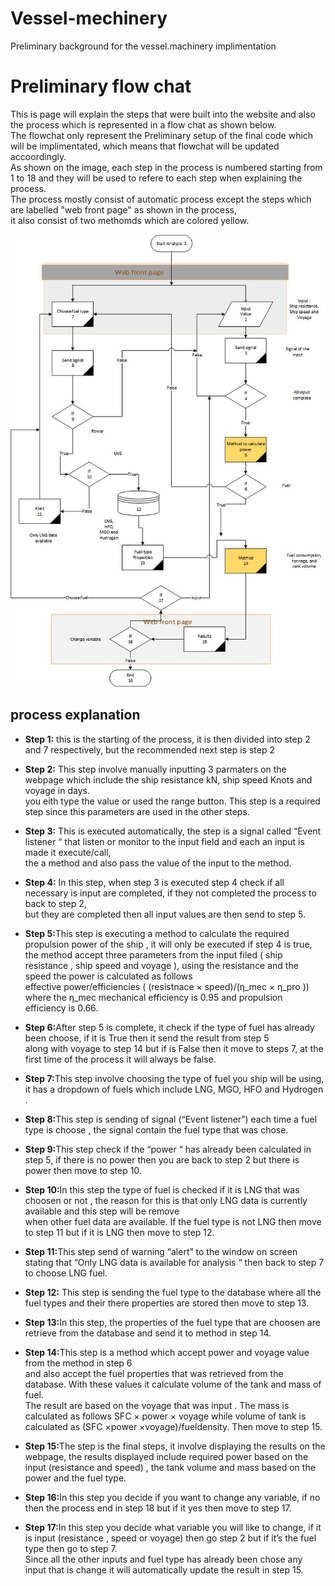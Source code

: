 # Vessel-mechinery
Preliminary background for the vessel.machinery  implimentation
<div class="Flowchat">
  <h1>Preliminary flow chat</h1>
   <p> This is page will explain the steps  that were built into the website  and also the process which is represented in a flow chat as shown below.<br>
       The flowchat only represent the Preliminary setup of the final code which will be implimentated, which means that flowchat will be updated accoordingly.<br>
       As shown on the image, each step in the process is numbered starting from 1 to 18 and they will be used to refere to each step when explaining the process.<br>
       The process mostly consist of automatic process except the steps which are labelled "web front page" as shown in the process, <br>
        it also consist of two methomds which are colored yellow.
   </p>

</div>
<div class="Flowchat_image">
  <img src="./image/flowchat.jpg" alt="The flow chat image "  >

</div>
<h2 class="Flowchat"> process explanation</h2>

<ul >
   <p><li><strong>Step 1:</strong>  this is the starting of the  process, it is then divided into step 2 and 7 respectively, but the recommended next step is step 2 </li></p>

  <p><li> <strong>Step 2:</strong> This step involve manually inputting 3 parmaters on the webpage which include the ship resistance kN, ship speed Knots and  voyage in days.<br>
    you eith type the value or used the range button. This step is a required step since this parameters are used in the other steps.  </li></p>

  <p><li> <strong>Step 3:</strong> This is executed automatically, the step is a signal called “Event listener “ that listen or monitor to the input field and each an input is made it execute/call, <br>
     the a method and also pass the value of the input to the method.
  </li></p>

  <p><li> <strong>Step 4:</strong> In this step, when step 3 is executed step 4 check if all necessary is input are completed, if they not completed the process to back to step 2,<br>
 but they  are completed then all input values are then send to step 5.
</li></p>

  <p><li> <strong>Step 5:</strong>This step is executing a method to calculate the required propulsion  power of the ship , it will only be executed if step 4 is  true, <br>
    the method accept three parameters from the input filed ( ship resistance , ship speed  and voyage ), using the resistance and the speed the power is calculated as follows <br>
     effective power/efficiencies ( (resistnace  × speed)/(η_mec  × η_pro ))   where  the  η_mec mechanical efficiency is 0.95 and propulsion efficiency is    0.66.
  </li></p>

  <p><li> <strong>Step 6:</strong>After step 5 is complete, it check if the type of fuel has already been choose, if it is True then it send the result from step 5 <br>
     along with voyage to step 14 but if is False then it move to steps 7, at the first time of the process it will always be false.

</li></p>
  <p><li> <strong>Step 7:</strong>This step involve choosing the type of fuel you ship will be using, it has a dropdown of fuels which include LNG, MGO, HFO  and Hydrogen .</li></p>

  <p><li> <strong>Step 8:</strong>This step is sending of signal (“Event listener”)  each time a fuel type is choose ,  the signal contain the fuel type that was chose. </li></p>

  <p><li> <strong>Step 9:</strong>This step check if the “power “ has already been calculated in step 5, if  there is no power then you are back to step 2  but there is power then move to step 10.</li></p>

  <p><li> <strong>Step 10:</strong>In this step the type of fuel is checked if it is LNG that was choosen or not , the reason for this is that only LNG data is currently available and this step will be remove <br>
    when other fuel data are available. If the fuel type  is not LNG then move to step 11 but if it is LNG then move to step 12.</li></p>

  <p><li> <strong>Step 11:</strong>This step send of warning “alert” to the window on screen stating that “Only LNG data is available for analysis “  then back to step 7 to choose LNG fuel.</li></p>

  <p><li> <strong>Step 12:</strong>
   This step is sending the fuel type  to the database  where all the fuel types and their there properties  are stored then move to step 13.
</li></p>

  <p><li> <strong>Step 13:</strong>In this step, the properties of the fuel type that are choosen are retrieve from the database and send it to method in step 14.</li></p>

  <p><li> <strong>Step 14:</strong>This step is a method which accept power and voyage  value from the method in step  6 <br>
    and also accept the fuel properties that was retrieved from the database. With these values it calculate volume of the tank and mass of fuel. <br>
    The result are based on the voyage that was input .  The mass is calculated as follows  SFC × power × voyage  while volume of tank  is calculated  as  (SFC ×power ×voyage)/fueldensity. Then move to step 15.</li></p>

  <p><li> <strong>Step 15:</strong>The step is the final steps, it involve displaying the results on the webpage, the results displayed include required power based on the input (resistance and speed) , the tank volume and mass based on the power and the fuel type.</li></p>

  <p><li> <strong>Step 16:</strong>In this step you decide if you want to change any variable, if no then the process end in step 18  but if it yes then move to step 17.</li></p>

  <p><li> <strong>Step 17:</strong>In this step you decide what variable you will like to change, if it is input (resistance , speed or voyage) then go step 2 but if it’s  the fuel type  then go to step 7.<br>
Since all the other inputs and fuel type has already been chose any input that is change it will automatically update the result in step 15.
</li></p>
  <!-- <p><li> <strong>Step 18:</strong>Tea</li></p> -->


</ul>
